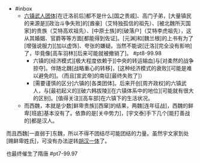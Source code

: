 - #inbox
    - [六镇武人团体](https://www.zhihu.com/question/350472535/answer/1578512402)[在迁洛前后]都不是什么[国之贵戚]、高门子弟，[大量镇民的来源是][政治斗争失败]的[酋豪]（艾特独孤信的祖先）、[被北魏所灭国家]的贵族（艾特高欢祖先）、[中原士族]的[破落户]（艾特李虎祖先），这从其婚姻、官爵等等方面[都能得到佐证]。[元渊]和[魏兰根]的上书有为了[增强说服力][加以虚饰]、夸张的嫌疑。当然不能说[迁洛][完全没有影响]了，毕竟像[高车羽林][后来可能就被撤销了]。 #pt8-99.98
        - 六镇的[经济模式][极大程度依赖于][中央的转运输血]与[对柔然的战争掠夺]。伴随北魏[战略重心的转移]，[这种经济模式的衰败][可能是难以避免的]。（而且[宣武帝]的南征[最终失败了]）
        - [需要谨慎的区分]六镇的[各类团体]。后来开创[周齐政权]的六镇武人，与[最初起义的][破六韩拔陵][在六镇体系中的地位][可能就有很大的区别]。[值得关注][高车部]在六镇下的生活状况。
    - 而西魏，本就是少数[鲜卑贵族][西窜]的结果，两魏[连年征战]，西魏的鲜卑[班底]基本没有了。依靠的是[关中势力]，[宇文泰]手下几个[能打善战的]都是汉人。

而且西魏[一直弱于]东魏，所以不得不团结尽可能团结的力量。虽然宇文家到处[赐鲜卑姓氏]，可没有办法逆转[胡汉一体](https://bbs.northdy.com/thread-932659-1-1.html)了。

也最终催生了隋唐 #pt7-99.97
